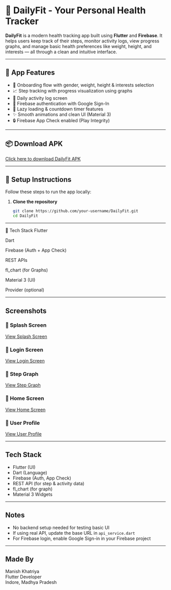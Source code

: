 # 🏃 DailyFit - Your Personal Health Tracker

**DailyFit** is a modern health tracking app built using **Flutter** and **Firebase**. It helps users keep track of their steps, monitor activity logs, view progress graphs, and manage basic health preferences like weight, height, and interests — all through a clean and intuitive interface.

---

## 📲 App Features

- 👤 Onboarding flow with gender, weight, height & interests selection  
- 📈 Step tracking with progress visualization using graphs  
- 📅 Daily activity log screen  
- 🔐 Firebase authentication with Google Sign-In  
- 🎯 Lazy loading & countdown timer features  
- ✨ Smooth animations and clean UI (Material 3)  
- 🔒 Firebase App Check enabled (Play Integrity)  

---
## 📦 Download APK

[Click here to download DailyFit APK](https://drive.google.com/file/d/1DnuzLNivx38iITNtAux7vtCrjQa3KNp3/view?usp=sharing)

---

## 🚀 Setup Instructions

Follow these steps to run the app locally:

1. **Clone the repository**  
   ```bash
   git clone https://github.com/your-username/DailyFit.git
   cd DailyFit

---
   
🔧 Tech Stack
Flutter

Dart

Firebase (Auth + App Check)

REST APIs

fl_chart (for Graphs)

Material 3 (UI)

Provider (optional) 

---

## Screenshots

### 🔹 Splash Screen  
[View Splash Screen](https://drive.google.com/uc?id=1jKGVSNizuVqe9AQTcpIXbNClBKxpVM0I)

### 🔹 Login Screen  
[View Login Screen](https://drive.google.com/uc?id=1CuBF6Ypai2KCtPYW_4Avafr7YibGwXs1)

### 🔹 Step Graph  
[View Step Graph](https://drive.google.com/uc?id=1lQWt-111U69z0_-7keOGVbnhQfkSaMT8)

### 🔹 Home Screen  
[View Home Screen](https://drive.google.com/uc?id=1vTLGA_0UThH0GZ_um2CfyGMyiqGHK449)

### 🔹 User Profile  
[View User Profile](https://drive.google.com/uc?id=1kUpITcvptGZkIvBwgvBl0UQUZp-8OgG7)

---

## Tech Stack

- Flutter (UI)
- Dart (Language)
- Firebase (Auth, App Check)
- REST API (for step & activity data)
- fl_chart (for graph)
- Material 3 Widgets

---

## Notes

- No backend setup needed for testing basic UI
- If using real API, update the base URL in `api_service.dart`
- For Firebase login, enable Google Sign-in in your Firebase project

---

## Made By

Manish Khatriya  
Flutter Developer  
Indore, Madhya Pradesh  
